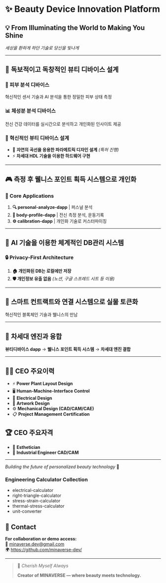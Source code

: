 # ✨ Beauty Device Innovation Platform

## 💡 From Illuminating the World to Making You Shine
*세상을 환하게 하던 기술로 당신을 빛나게*

---

## 🎯 독보적이고 독창적인 뷰티 디바이스 설계

### 🔬 피부 분석 디바이스
혁신적인 센서 기술과 AI 분석을 통한 정밀한 피부 상태 측정

### 📊 체성분 분석 디바이스
전신 건강 데이터를 실시간으로 분석하고 개인화된 인사이트 제공

### 🚀 혁신적인 뷰티 디바이스 설계
- 🌿 **자연의 곡선을 응용한 파라메트릭 디자인 설계** *(특허 진행)*
- ⚡ **차세대 HDL 기술을 이용한 하드웨어 구현**

---

## 🎮 측정 후 웰니스 포인트 획득 시스템으로 개인화

### 📱 Core Applications

1. **🔍 personal-analyze-dapp** | 퍼스널 분석
2. **💪 body-profile-dapp** | 전신 측정 분석, 운동기록  
3. **⚙️ calibration-dapp** | 개인화 기술로 커스터마이징

---

## 🤖 AI 기술을 이용한 체계적인 DB관리 시스템

### 🔒 Privacy-First Architecture
1. **🏠 개인화된 DB는 로컬에만 저장**
2. **🛡️ 개인정보 유출 없음** *(노션, 구글 스프레드 시트 등 이용)*

---

## 🔗 스마트 컨트랙트와 연결 시스템으로 실물 토큰화

혁신적인 블록체인 기술과 웰니스의 만남

---

## 🚀 차세대 엔진과 융합

**뷰티디바이스 dapp** → **웰니스 포인트 획득 시스템** → **차세대 엔진 결합**

---

## 👨‍💼 CEO 주요이력

- ⚡ **Power Plant Layout Design**
- 🖥️ **Human-Machine-Interface Control**  
- 🔌 **Electrical Design**
- 🎨 **Artwork Design**
- ⚙️ **Mechanical Design (CAD/CAM/CAE)**
- 📋 **Project Management Certification**

## 🏆 CEO 주요자격

- 💄 **Esthetician**
- 🔧 **Industrial Engineer CAD/CAM**

---

*Building the future of personalized beauty technology* 🌟
 
### Engineering Calculator Collection
- electrical-calculator
- right-triangle-calculator
- stress-strain-calculator
- thermal-stress-calculator
- unit-converter

## 📧 Contact

**For collaboration or demo access:**  
📧 [minaverse.dev@gmail.com](mailto:minaverse.dev@gmail.com)  
🌍 https://github.com/minaverse-dev/

---
> 💎 *Cherish Myself Always*  
>  
> **Creator of MINAVERSE — where beauty meets technology.**
